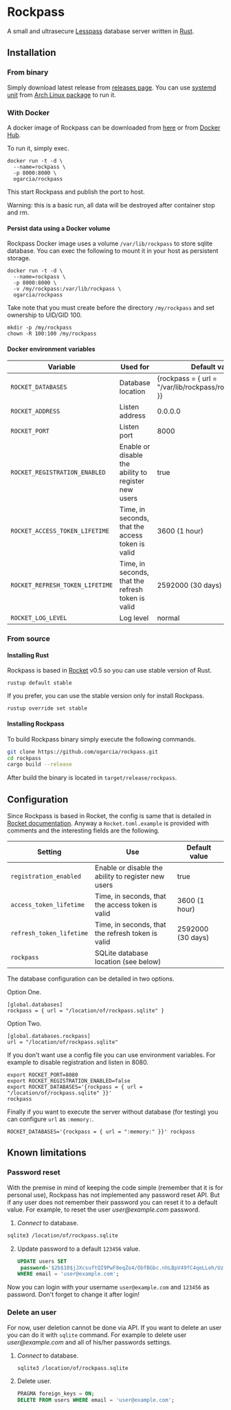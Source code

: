 # Rockpass

A small and ultrasecure [Lesspass][1] database server written in [Rust][2].

[1]: https://lesspass.com/
[2]: https://www.rust-lang.org/

## Installation

### From binary

Simply download latest release from [releases page][releases]. You can use
[systemd unit][unit] from [Arch Linux package][package] to run it.

[releases]: https://github.com/ogarcia/rockpass/releases
[unit]: https://aur.archlinux.org/cgit/aur.git/tree/rockpass.service?h=rockpass
[package]: https://aur.archlinux.org/packages/rockpass

### With Docker

A docker image of Rockpass can be downloaded from [here][ghcr] or from
[Docker Hub][hub].

To run it, simply exec.
```
docker run -t -d \
  --name=rockpass \
  -p 8000:8000 \
  ogarcia/rockpass
```

This start Rockpass and publish the port to host.

Warning: this is a basic run, all data will be destroyed after container
stop and rm.

[ghcr]: https://github.com/users/ogarcia/packages/container/package/rockpass
[hub]: https://hub.docker.com/repository/docker/ogarcia/rockpass

#### Persist data using a Docker volume

Rockpass Docker image uses a volume `/var/lib/rockpass` to store sqlite
database. You can exec the following to mount it in your host as persistent
storage.
```
docker run -t -d \
  --name=rockpass \
  -p 8000:8000 \
  -v /my/rockpass:/var/lib/rockpass \
  ogarcia/rockpass
```

Take note that you must create before the directory `/my/rockpass` and set
ownership to UID/GID 100.
```
mkdir -p /my/rockpass
chown -R 100:100 /my/rockpass
```

#### Docker environment variables

| Variable | Used for | Default value |
| --- | --- | --- |
| `ROCKET_DATABASES` | Database location | {rockpass = { url = \"/var/lib/rockpass/rockpass.sqlite\" }} |
| `ROCKET_ADDRESS` | Listen address | 0.0.0.0 |
| `ROCKET_PORT` | Listen port | 8000 |
| `ROCKET_REGISTRATION_ENABLED` | Enable or disable the ability to register new users | true |
| `ROCKET_ACCESS_TOKEN_LIFETIME` | Time, in seconds, that the access token is valid | 3600 (1 hour) |
| `ROCKET_REFRESH_TOKEN_LIFETIME` | Time, in seconds, that the refresh token is valid | 2592000 (30 days) |
| `ROCKET_LOG_LEVEL` | Log level | normal |

### From source

#### Installing Rust

Rockpass is based in [Rocket][3] v0.5 so you can use stable version of Rust.
```
rustup default stable
```

If you prefer, you can use the stable version only for install Rockpass.
```
rustup override set stable
```

[3]: https://rocket.rs/

#### Installing Rockpass

To build Rockpass binary simply execute the following commands.
```sh
git clone https://github.com/ogarcia/rockpass.git
cd rockpass
cargo build --release
```

After build the binary is located in `target/release/rockpass`.

## Configuration

Since Rockpass is based in Rocket, the config is same that is detailed in
[Rocket documentation][4]. Anyway a `Rocket.toml.example` is provided with
comments and the interesting fields are the following.

| Setting | Use | Default value |
| --- | --- | --- |
| `registration_enabled` | Enable or disable the ability to register new users | true |
| `access_token_lifetime` | Time, in seconds, that the access token is valid | 3600 (1 hour) |
| `refresh_token_lifetime` | Time, in seconds, that the refresh token is valid | 2592000 (30 days) |
| `rockpass` | SQLite database location (see below) | |

The database configuration can be detailed in two options.

Option One.
```
[global.databases]
rockpass = { url = "/location/of/rockpass.sqlite" }
```

Option Two.
```
[global.databases.rockpass]
url = "/location/of/rockpass.sqlite"
```

If you don't want use a config file you can use environment variables. For
example to disable registration and listen in 8080.
```
export ROCKET_PORT=8080
export ROCKET_REGISTRATION_ENABLED=false
export ROCKET_DATABASES='{rockpass = { url = "/location/of/rockpass.sqlite" }}'
rockpass
```

Finally if you want to execute the server without database (for testing) you
can configure `url` as `:memory:`.
```
ROCKET_DATABASES='{rockpass = { url = ":memory:" }}' rockpass
```

[4]: https://rocket.rs/v0.4/guide/configuration/

## Known limitations

### Password reset

With the premise in mind of keeping the code simple (remember that it is for
personal use), Rockpass has not implemented any password reset API. But if
any user does not remember their password you can reset it to a default
value. For example, to reset the user _user@example.com_ password.

1. _Connect_ to database.
  ```sh
  sqlite3 /location/of/rockpass.sqlite
  ```
2. Update password to a default `123456` value.
   ```sql
   UPDATE users SET
    password='$2b$10$jJXcsuftQI9PwF8eqZo4/ObfBGbc.nhLBpV49fC4qeLLeh/Uz0YzW'
   WHERE email = 'user@example.com';
   ```

Now you can login with your username `user@example.com` and `123456` as
password. Don't forget to change it after login!

### Delete an user

For now, user deletion cannot be done via API. If you want to delete an user
you can do it with `sqlite` command. For example to delete user
_user@example.com_ and all of his/her passwords settings.

1. _Connect_ to database.
   ```sh
   sqlite3 /location/of/rockpass.sqlite
   ```
2. Delete user.
   ```sql
   PRAGMA foreign_keys = ON;
   DELETE FROM users WHERE email = 'user@example.com';
   ```
